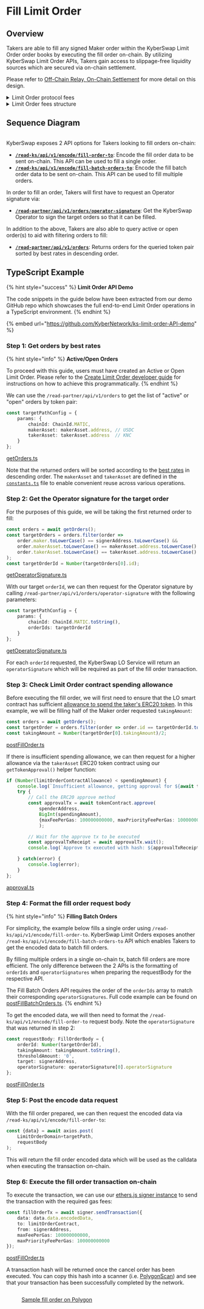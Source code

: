 # Fill Limit Order

## Overview

Takers are able to fill any signed Maker order within the KyberSwap Limit Order order books by executing the fill order on-chain. By utilizing KyberSwap Limit Order APIs, Takers gain access to slippage-free liquidity sources which are secured via on-chain settlement.

Please refer to [Off-Chain Relay, On-Chain Settlement](../concepts/off-chain-relay.md) for more detail on this design.

<details>

<summary>Limit Order protocol fees</summary>

To support the continued development of the Limit Orders feature, KyberSwap will charge variable taker fees for orders filled on the following chains:

* Ethereum (ChainID: 1)
* BSC (ChainID: 56)
* Arbitrum (ChainID: 42161)
* Polygon (ChainID: 137)
* Optimism (ChainID: 10)
* Avalanche (ChainID: 43114)
* Fantom (ChainID: 250)
* Base (ChainID: 8453)
* ZkSync (ChainID: 324)
* Linea (ChainID: 59144)
* Mantle (ChainID: 5000)
* Scroll (ChainID: 534352)&#x20;
* Blast (ChainID: `81457)`

The fees charged will be according to the most exotic token in the trading pair. The section below lists the fees whereby the highest fee category will apply based on the classification of the input and output tokens. There are 4 categories of tokens with an additional special category for trades involving KNC.

**Super stable (0.01%)**

* Ethereum (ChainID: 1)
  * USDC: [`0xa0b86991c6218b36c1d19d4a2e9eb0ce3606eb48`](https://etherscan.io/address/0xa0b86991c6218b36c1d19d4a2e9eb0ce3606eb48)
  * USDT: [`0xdac17f958d2ee523a2206206994597c13d831ec7`](https://etherscan.io/address/0xdac17f958d2ee523a2206206994597c13d831ec7)
  * DAI: [`0x6b175474e89094c44da98b954eedeac495271d0f`](https://etherscan.io/address/0x6b175474e89094c44da98b954eedeac495271d0f)
* BSC (ChainID: 56)
  * USDT: [`0x55d398326f99059ff775485246999027b3197955`](https://bscscan.com/address/0x55d398326f99059ff775485246999027b3197955)
  * USDC: [`0x8ac76a51cc950d9822d68b83fe1ad97b32cd580d`](https://bscscan.com/address/0x8ac76a51cc950d9822d68b83fe1ad97b32cd580d)
  * DAI: [`0x1af3f329e8be154074d8769d1ffa4ee058b1dbc3`](https://bscscan.com/address/0x1af3f329e8be154074d8769d1ffa4ee058b1dbc3)&#x20;
  * BUSD: [`0xe9e7cea3dedca5984780bafc599bd69add087d56`](https://bscscan.com/address/0xe9e7cea3dedca5984780bafc599bd69add087d56)
* Arbitrum (ChainID: 42161)
  * USDT: [`0xFd086bC7CD5C481DCC9C85ebE478A1C0b69FCbb9`](https://arbiscan.io/address/0xFd086bC7CD5C481DCC9C85ebE478A1C0b69FCbb9)
  * USDC: [`0xaf88d065e77c8cC2239327C5EDb3A432268e5831`](https://arbiscan.io/address/0xaf88d065e77c8cC2239327C5EDb3A432268e5831)
  * DAI: [`0xDA10009cBd5D07dd0CeCc66161FC93D7c9000da1`](https://arbiscan.io/address/0xDA10009cBd5D07dd0CeCc66161FC93D7c9000da1)
* Polygon (ChainID: 137)
  * USDT: [`0xc2132d05d31c914a87c6611c10748aeb04b58e8f`](https://polygonscan.com/address/0xc2132d05d31c914a87c6611c10748aeb04b58e8f)
  * USDC: [`0x2791bca1f2de4661ed88a30c99a7a9449aa84174`](https://polygonscan.com/address/0x2791bca1f2de4661ed88a30c99a7a9449aa84174)
  * DAI: [`0x8f3Cf7ad23Cd3CaDbD9735AFf958023239c6A063`](https://polygonscan.com/address/0x8f3Cf7ad23Cd3CaDbD9735AFf958023239c6A063)
* Optimism (ChainID: 10)
  * USDT: [`0x94b008aa00579c1307b0ef2c499ad98a8ce58e58`](https://optimistic.etherscan.io/address/0x94b008aa00579c1307b0ef2c499ad98a8ce58e58)
  * USDC: [`0x7f5c764cbc14f9669b88837ca1490cca17c31607`](https://optimistic.etherscan.io/address/0x7f5c764cbc14f9669b88837ca1490cca17c31607)
  * DAI: [`0xda10009cbd5d07dd0cecc66161fc93d7c9000da1`](https://optimistic.etherscan.io/address/0xda10009cbd5d07dd0cecc66161fc93d7c9000da1)
* Avalanche (ChainID: 43114)
  * USDT: [`0x9702230A8Ea53601f5cD2dc00fDBc13d4dF4A8c7`](https://snowtrace.io/address/0x9702230A8Ea53601f5cD2dc00fDBc13d4dF4A8c7)
  * USDC: [`0xB97EF9Ef8734C71904D8002F8b6Bc66Dd9c48a6E`](https://snowtrace.io/address/0xB97EF9Ef8734C71904D8002F8b6Bc66Dd9c48a6E)
  * DAI.e: [`0xd586E7F844cEa2F87f50152665BCbc2C279D8d70`](https://snowtrace.io/address/0xd586E7F844cEa2F87f50152665BCbc2C279D8d70)
  * USDT.e: [`0xc7198437980c041c805A1EDcbA50c1Ce5db95118`](https://snowtrace.io/address/0xc7198437980c041c805A1EDcbA50c1Ce5db95118)
  * USDC.e: [`0xA7D7079b0FEaD91F3e65f86E8915Cb59c1a4C664`](https://snowtrace.io/address/0xA7D7079b0FEaD91F3e65f86E8915Cb59c1a4C664)
* Fantom (ChainID: 250)
  * fUSDT: [`0x049d68029688eabf473097a2fc38ef61633a3c7a`](https://ftmscan.com/address/0x049d68029688eabf473097a2fc38ef61633a3c7a)
  * USDC: [`0x04068DA6C83AFCFA0e13ba15A6696662335D5B75`](https://ftmscan.com/address/0x04068DA6C83AFCFA0e13ba15A6696662335D5B75)
  * DAI: [`0x8D11eC38a3EB5E956B052f67Da8Bdc9bef8Abf3E`](https://ftmscan.com/address/0x8D11eC38a3EB5E956B052f67Da8Bdc9bef8Abf3E)

**Stable (0.02%)**

* Ethereum (ChainID: 1)
  * MAI: [`0x8D6CeBD76f18E1558D4DB88138e2DeFB3909fAD6`](https://etherscan.io/address/0x8D6CeBD76f18E1558D4DB88138e2DeFB3909fAD6)
  * BOB: [`0xB0B195aEFA3650A6908f15CdaC7D92F8a5791B0B`](https://etherscan.io/address/0xB0B195aEFA3650A6908f15CdaC7D92F8a5791B0B)
  * MIM: [`0x99D8a9C45b2ecA8864373A26D1459e3Dff1e17F3`](https://etherscan.io/address/0x99D8a9C45b2ecA8864373A26D1459e3Dff1e17F3)
* BSC (ChainID: 56)
  * MAI: [`0x3F56e0c36d275367b8C502090EDF38289b3dEa0d`](https://bscscan.com/address/0x3F56e0c36d275367b8C502090EDF38289b3dEa0d)
  * BOB: [`0xB0B195aEFA3650A6908f15CdaC7D92F8a5791B0B`](https://bscscan.com/address/0xB0B195aEFA3650A6908f15CdaC7D92F8a5791B0B)
  * MIM: [`0xfE19F0B51438fd612f6FD59C1dbB3eA319f433Ba`](https://bscscan.com/address/0xfE19F0B51438fd612f6FD59C1dbB3eA319f433Ba)
* Arbitrum (ChainID: 42161)
  * MAI: [`0x3F56e0c36d275367b8C502090EDF38289b3dEa0d`](https://arbiscan.io/address/0x3F56e0c36d275367b8C502090EDF38289b3dEa0d)
  * MIM: [`0xFEa7a6a0B346362BF88A9e4A88416B77a57D6c2A`](https://arbiscan.io/address/0xFEa7a6a0B346362BF88A9e4A88416B77a57D6c2A)
* Polygon (ChainID: 137)
  * MAI: [`0xa3Fa99A148fA48D14Ed51d610c367C61876997F1`](https://polygonscan.com/address/0xa3Fa99A148fA48D14Ed51d610c367C61876997F1)
  * BOB: [`0xB0B195aEFA3650A6908f15CdaC7D92F8a5791B0B`](https://polygonscan.com/address/0xB0B195aEFA3650A6908f15CdaC7D92F8a5791B0B)
  * MIM: [`0x49a0400587A7F65072c87c4910449fDcC5c47242`](https://polygonscan.com/address/0x49a0400587A7F65072c87c4910449fDcC5c47242)
* Optimism (ChainID: 10)
  * MAI: [`0xdFA46478F9e5EA86d57387849598dbFB2e964b02`](https://optimistic.etherscan.io/address/0xdFA46478F9e5EA86d57387849598dbFB2e964b02)
  * BOB: [`0xB0B195aEFA3650A6908f15CdaC7D92F8a5791B0B`](https://optimistic.etherscan.io/address/0xB0B195aEFA3650A6908f15CdaC7D92F8a5791B0B)
* Avalanche (ChainID: 43114)
  * MAI: [`0x5c49b268c9841AFF1Cc3B0a418ff5c3442eE3F3b`](https://snowtrace.io/address/0x5c49b268c9841AFF1Cc3B0a418ff5c3442eE3F3b)
  * YUSD: [`0x111111111111ed1D73f860F57b2798b683f2d325`](https://snowtrace.io/address/0x111111111111ed1D73f860F57b2798b683f2d325)
  * MIM: [`0x130966628846BFd36ff31a822705796e8cb8C18D`](https://snowtrace.io/address/0x130966628846BFd36ff31a822705796e8cb8C18D)
* Fantom (ChainID: 250)
  * MAI: [`0xfB98B335551a418cD0737375a2ea0ded62Ea213b`](https://ftmscan.com/address/0xfB98B335551a418cD0737375a2ea0ded62Ea213b)
  * MIM: [`0x82f0B8B456c1A451378467398982d4834b6829c1`](https://ftmscan.com/address/0x82f0B8B456c1A451378467398982d4834b6829c1)

**Normal (0.1%)**

* Top 200 tokens by market cap (identified via multiple on and off-chain services), excluding tokens under the super stable, stable, and KNC categories.

**Exotic (0.3%)**

* All remaining tokens not covered in the super stable, stable, normal, and KNC categories.

#### High Volatility  (0.5%)

* Tokens that have been added in the Token Catalog from 2 weeks to 1 month.

#### Super High Volatility  (1%)

* Tokens that have been added in the Token Catalog for less than 2 weeks.

**KNC (0.1%)**

* Trades to and from KNC will be charged a flat 0.1% fee.

</details>

<details>

<summary>Limit Order fees structure</summary>

The fee token is determined based on the following logic, in order of priority **(from top to bottom)**:

1.  **Token Catalog Availability (Rare Case):**

    * If the **taker** **token** (`takerAsset`) is **not listed** in the token catalog:

    &#x20;→ The **maker token** (`makerAsset`) will be the fee token.

    * If the **maker** **token** (`makerAsset`) is **not listed** in the token catalog:

    → The **taker token** (`takerAsset`) will be the fee token.

If both token are in the token catalog, move to 2 & 3

2. **Whitelist Priority:**

* If the **maker token** is whitelisted and the **taker token** is not: → The **maker token** will be the fee token.
* If the **taker token** is whitelisted and the **maker token** is not → The **taker token** will be the fee token.

3. **Token Ranking:**

If **both tokens** are either whitelisted or not whitelisted, the fee token is based on the **higher-ranked token**:

* Each token’s ranking using its **CMC Rank** or **CGK Rank** is calculated (marketcap ranking).
* The token with the **better (higher) ranking** will be the fee token.

Example: If `makerAssetRanking > takerAssetRanking`, use `makerAsset` as the fee token; otherwise, use `takerAsset`.

</details>

## Sequence Diagram

<figure><img src="../../../.gitbook/assets/LO_Taker_FillOrder.png" alt=""><figcaption></figcaption></figure>

KyberSwap exposes 2 API options for Takers looking to fill orders on-chain:

* [**`/read-ks/api/v1/encode/fill-order-to`**](../limit-order-api-specification/taker-apis.md#read-ks-api-v1-encode-fill-order-to): Encode the fill order data to be sent on-chain. This API can be used to fill a single order.
* [**`/read-ks/api/v1/encode/fill-batch-orders-to`**](../limit-order-api-specification/taker-apis.md#read-ks-api-v1-encode-fill-batch-orders-to): Encode the fill batch order data to be sent on-chain. This API can be used to fill multiple orders.

In order to fill an order, Takers will first have to request an Operator signature via:

* [**`/read-partner/api/v1/orders/operator-signature`**](../limit-order-api-specification/taker-apis.md#read-partner-api-v1-orders-operator-signature): Get the KyberSwap Operator to sign the target orders so that it can be filled.

In addition to the above, Takers are also able to query active or open order(s) to aid with filtering orders to fill:

* [**`/read-partner/api/v1/orders`**](../limit-order-api-specification/taker-apis.md#read-partner-api-v1-orders): Returns orders for the queried token pair sorted by best rates in descending order.

## TypeScript Example

{% hint style="success" %}
**Limit Order API Demo**

The code snippets in the guide below have been extracted from our demo GitHub repo which showcases the full end-to-end Limit Order operations in a TypeScript environment.
{% endhint %}

{% embed url="https://github.com/KyberNetwork/ks-limit-order-API-demo" %}

### Step 1: Get orders by best rates

{% hint style="info" %}
**Active/Open Orders**

To proceed with this guide, users must have created an Active or Open Limit Order. Please refer to the [Create Limit Order developer guide](create-limit-order.md) for instructions on how to achieve this programmatically.
{% endhint %}

We can use the `/read-partner/api/v1/orders` to get the list of "active" or "open" orders by token pair:

```typescript
const targetPathConfig = {
    params: {
        chainId: ChainId.MATIC,
        makerAsset: makerAsset.address, // USDC
        takerAsset: takerAsset.address  // KNC  
    }
};
```

[getOrders.ts](https://github.com/KyberNetwork/ks-limit-order-API-demo/blob/e34660faf165d6c6b5763327b6e8e34bf8bc9e01/src/operations/taker/getOrders.ts#L9)

Note that the returned orders will be sorted according to the [best rates](../limit-order-api-specification/taker-apis.md#rates-calculation) in descending order. The `makerAsset` and `takerAsset` are defined in the [`constants.ts`](https://github.com/KyberNetwork/ks-limit-order-API-demo/blob/main/src/libs/constants.ts) file to enable convenient reuse across various operations.

### Step 2: Get the Operator signature for the target order

For the purposes of this guide, we will be taking the first returned order to fill:

```typescript
const orders = await getOrders();
const targetOrders = orders.filter(order => 
    order.maker.toLowerCase() == signerAddress.toLowerCase() &&
    order.makerAsset.toLowerCase() == makerAsset.address.toLowerCase() &&
    order.takerAsset.toLowerCase() == takerAsset.address.toLowerCase()
);
const targetOrderId = Number(targetOrders[0].id);
```

[getOperatorSignature.ts](https://github.com/KyberNetwork/ks-limit-order-API-demo/blob/e34660faf165d6c6b5763327b6e8e34bf8bc9e01/src/operations/taker/getOperatorSignature.ts#L20)

With our target `orderId`, we can then request for the Operator signature by calling `/read-partner/api/v1/orders/operator-signature` with the following parameters:

```typescript
const targetPathConfig = {
    params: {
        chainId: ChainId.MATIC.toString(),
        orderIds: targetOrderId
    }
};
```

[getOperatorSignature.ts](https://github.com/KyberNetwork/ks-limit-order-API-demo/blob/e34660faf165d6c6b5763327b6e8e34bf8bc9e01/src/operations/taker/getOperatorSignature.ts#L29)

For each `orderId` requested, the KyberSwap LO Service will return an `operatorSignature` which will be required as part of the fill order transaction.

### Step 3: Check Limit Order contract spending allowance

Before executing the fill order, we will first need to ensure that the LO smart contract has sufficient [allowance to spend the taker's ERC20 token](https://docs.openzeppelin.com/contracts/2.x/api/token/erc20#IERC20-allowance-address-address-). In this example, we will be filling half of the Maker order requested `takingAmount`:

```typescript
const orders = await getOrders();
const targetOrder = orders.filter(order => order.id == targetOrderId.toString());
const takingAmount = Number(targetOrder[0].takingAmount)/2;
```

[postFillOrder.ts](https://github.com/KyberNetwork/ks-limit-order-API-demo/blob/e34660faf165d6c6b5763327b6e8e34bf8bc9e01/src/operations/taker/postFillOrder.ts#L29)

If there is insufficient spending allowance, we can then request for a higher allowance via the `takerAsset` ERC20 token contract using our `getTokenApproval()` helper function:

```typescript
if (Number(limitOrderContractAllowance) < spendingAmount) {
    console.log(`Insufficient allowance, getting approval for ${await tokenContract.symbol()}...`);
    try {
        // Call the ERC20 approve method
        const approvalTx = await tokenContract.approve(
            spenderAddress, 
            BigInt(spendingAmount), 
            {maxFeePerGas: 100000000000, maxPriorityFeePerGas: 100000000000}
            );

        // Wait for the approve tx to be executed
        const approvalTxReceipt = await approvalTx.wait();
        console.log(`Approve tx executed with hash: ${approvalTxReceipt?.hash}`);

    } catch(error) {
        console.log(error);
    }
};    
```

[approval.ts](https://github.com/KyberNetwork/ks-limit-order-API-demo/blob/e34660faf165d6c6b5763327b6e8e34bf8bc9e01/src/libs/approval.ts#L21)

### Step 4: Format the fill order request body

{% hint style="info" %}
**Filling Batch Orders**

For simplicity, the example below fills a single order using `/read-ks/api/v1/encode/fill-order-to`. KyberSwap Limit Orders exposes another `/read-ks/api/v1/encode/fill-batch-orders-to` API which enables Takers to get the encoded data to batch fill orders.&#x20;

By filling multiple orders in a single on-chain tx, batch fill orders are more efficient. The only difference between the 2 APIs is the formatting of `orderIds` and `operatorSignatures` when preparing the requestBody for the respective API.

The Fill Batch Orders API requires the order of the `orderIds` array to match their corresponding `operatorSignatures`. Full code example can be found on [postFillBatchOrders.ts](https://github.com/KyberNetwork/ks-limit-order-API-demo/blob/main/src/operations/taker/postFillBatchOrders.ts).
{% endhint %}

To get the encoded data, we will then need to format the `/read-ks/api/v1/encode/fill-order-to` request body. Note the `operatorSignature` that was returned in step 2:

```typescript
const requestBody: FillOrderBody = {
    orderId: Number(targetOrderId),
    takingAmount: takingAmount.toString(),
    thresholdAmount: '0',
    target: signerAddress,
    operatorSignature: operatorSignature[0].operatorSignature
};
```

[postFillOrder.ts](https://github.com/KyberNetwork/ks-limit-order-API-demo/blob/e34660faf165d6c6b5763327b6e8e34bf8bc9e01/src/operations/taker/postFillOrder.ts#L46)

### Step 5: Post the encode data request

With the fill order prepared, we can then request the encoded data via `/read-ks/api/v1/encode/fill-order-to`:

```typescript
const {data} = await axios.post(
    LimitOrderDomain+targetPath,
    requestBody
);
```

This will return the fill order encoded data which will be used as the calldata when executing the transaction on-chain.

### Step 6: Execute the fill order transaction on-chain

To execute the transaction, we can use our [ethers.js signer instance](https://docs.ethers.org/v6/api/providers/#ContractRunner-sendTransaction) to send the transaction with the required gas fees:

```typescript
const fillOrderTx = await signer.sendTransaction({
    data: data.data.encodedData,
    to: limitOrderContract,
    from: signerAddress,
    maxFeePerGas: 100000000000,
    maxPriorityFeePerGas: 100000000000
});
```

[postFillOrder.ts](https://github.com/KyberNetwork/ks-limit-order-API-demo/blob/e34660faf165d6c6b5763327b6e8e34bf8bc9e01/src/operations/taker/postFillOrder.ts#L63)

A transaction hash will be returned once the cancel order has been executed. You can copy this hash into a scanner (i.e. [PolygonScan](https://polygonscan.com/)) and see that your transaction has been successfully completed by the network.

<figure><img src="../../../.gitbook/assets/LO_DevGuide_FillOrderSuccess.png" alt=""><figcaption><p><a href="https://polygonscan.com/tx/0xfe1e8d32f6311a2ce1e864863d1cd6d49b05634b255ec85c5a7386c7753af197">Sample fill order on Polygon</a></p></figcaption></figure>
